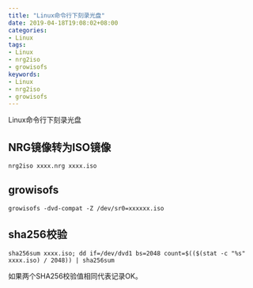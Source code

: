 ```yaml
---
title: "Linux命令行下刻录光盘"
date: 2019-04-18T19:08:02+08:00
categories:
- Linux
tags:
- Linux
- nrg2iso
- growisofs
keywords:
- Linux
- nrg2iso
- growisofs
---
```


Linux命令行下刻录光盘

<!--more-->

## NRG镜像转为ISO镜像

```text
nrg2iso xxxx.nrg xxxx.iso 
```

## growisofs

```text
growisofs -dvd-compat -Z /dev/sr0=xxxxxx.iso
```

## sha256校验

```text
sha256sum xxxx.iso; dd if=/dev/dvd1 bs=2048 count=$(($(stat -c "%s" xxxx.iso) / 2048)) | sha256sum
```

如果两个SHA256校验值相同代表记录OK。
